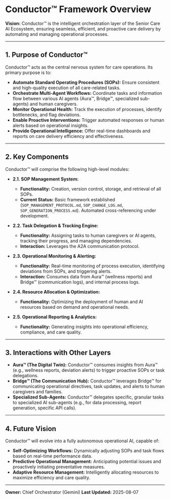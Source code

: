 # Conductor™ Framework Overview

**Vision:** Conductor™ is the intelligent orchestration layer of the Senior Care AI Ecosystem, ensuring seamless, efficient, and proactive care delivery by automating and managing operational processes.

---

## 1. Purpose of Conductor™

Conductor™ acts as the central nervous system for care operations. Its primary purpose is to:

*   **Automate Standard Operating Procedures (SOPs):** Ensure consistent and high-quality execution of all care-related tasks.
*   **Orchestrate Multi-Agent Workflows:** Coordinate tasks and information flow between various AI agents (Aura™, Bridge™, specialized sub-agents) and human caregivers.
*   **Monitor Operational Health:** Track the execution of processes, identify bottlenecks, and flag deviations.
*   **Enable Proactive Interventions:** Trigger automated responses or human alerts based on operational insights.
*   **Provide Operational Intelligence:** Offer real-time dashboards and reports on care delivery efficiency and effectiveness.

---

## 2. Key Components

Conductor™ will comprise the following high-level modules:

*   **2.1. SOP Management System:**
    *   **Functionality:** Creation, version control, storage, and retrieval of all SOPs.
    *   **Current Status:** Basic framework established (`SOP_MANAGEMENT_PROTOCOL.md`, `SOP_CHANGE_LOG.md`, `SOP_GENERATION_PROCESS.md`). Automated cross-referencing under development.

*   **2.2. Task Delegation & Tracking Engine:**
    *   **Functionality:** Assigning tasks to human caregivers or AI agents, tracking their progress, and managing dependencies.
    *   **Interaction:** Leverages the A2A communication protocol.

*   **2.3. Operational Monitoring & Alerting:**
    *   **Functionality:** Real-time monitoring of process execution, identifying deviations from SOPs, and triggering alerts.
    *   **Interaction:** Consumes data from Aura™ (wellness reports) and Bridge™ (communication logs), and internal process logs.

*   **2.4. Resource Allocation & Optimization:**
    *   **Functionality:** Optimizing the deployment of human and AI resources based on demand and operational needs.

*   **2.5. Operational Reporting & Analytics:**
    *   **Functionality:** Generating insights into operational efficiency, compliance, and care quality.

---

## 3. Interactions with Other Layers

*   **Aura™ (The Digital Twin):** Conductor™ consumes insights from Aura™ (e.g., wellness reports, deviation alerts) to trigger proactive SOPs or task delegations.
*   **Bridge™ (The Communication Hub):** Conductor™ leverages Bridge™ for communicating operational directives, task updates, and alerts to human caregivers and families.
*   **Specialized Sub-Agents:** Conductor™ delegates specific, granular tasks to specialized AI sub-agents (e.g., for data processing, report generation, specific API calls).

---

## 4. Future Vision

Conductor™ will evolve into a fully autonomous operational AI, capable of:

*   **Self-Optimizing Workflows:** Dynamically adjusting SOPs and task flows based on real-time performance data.
*   **Predictive Operational Management:** Anticipating potential issues and proactively initiating preventative measures.
*   **Adaptive Resource Management:** Intelligently allocating resources to maximize efficiency and care quality.

---

**Owner:** Chief Orchestrator (Gemini)
**Last Updated:** 2025-08-07
